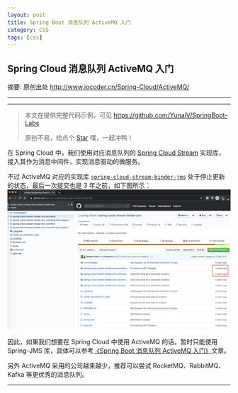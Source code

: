```yaml
---
layout: post
title: Spring Boot 消息队列 ActiveMQ 入门
category: CSS
tags: [css]
---
```


## Spring Cloud 消息队列 ActiveMQ 入门


摘要: 原创出处 http://www.iocoder.cn/Spring-Cloud/ActiveMQ/

------

------

> 本文在提供完整代码示例，可见 https://github.com/YunaiV/SpringBoot-Labs
>
> 原创不易，给点个 [Star](https://github.com/YunaiV/SpringBoot-Labs/stargazers) 嘿，一起冲鸭！

在 Spring Cloud 中，我们使用对应消息队列的 [Spring Cloud Stream](https://github.com/spring-cloud/spring-cloud-stream) 实现库，接入其作为消息中间件，实现消息驱动的微服务。

不过 ActiveMQ 对应的实现库 [`spring-cloud-stream-binder-jms`](https://github.com/spring-cloud/spring-cloud-stream-binder-jms) 处于停止更新的状态，最后一次提交也是 3 年之前，如下图所示：![img](https://github.com/Gqyanxin/Gqyanxin.github.io/blob/main/assets/images/activemq/ActiveMQ-SpringCloud实现库.png)

因此，如果我们想要在 Spring Cloud 中使用 ActiveMQ 的话，暂时只能使用 Spring-JMS 库，具体可以参考[《Spring Boot 消息队列 ActiveMQ 入门》](https://gqyanxin.github.io/css/2023/03/09/Spring-Boot-%E6%B6%88%E6%81%AF%E9%98%9F%E5%88%97-ActiveMQ-%E5%85%A5%E9%97%A8.html)文章。

另外 ActiveMQ 采用的公司越来越少，推荐可以尝试 RocketMQ、RabbitMQ、Kafka 等更优秀的消息队列。

------
